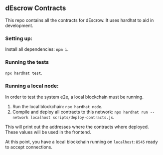 ## dEscrow Contracts

This repo contains all the contracts for dEscrow. It uses hardhat to aid in development.

### Setting up:

Install all dependencies: `npm i`.

### Running the tests

`npx hardhat test`.

### Running a local node:

In order to test the system e2e, a local blockchain must be running.

1. Run the local blockchain: `npx hardhat node`.
2. Compile and deploy all contracts to this network: `npx hardhat run --network localhost scripts/deploy-contracts.js`.

This will print out the addresses where the contracts where deployed. These values will be
used in the frontend.

At this point, you have a local blockchain running on `localhost:8545` ready to accept connections.

